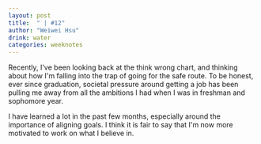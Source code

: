 ```yaml
---
layout: post
title:  " | #12"
author: "Weiwei Hsu"
drink: water
categories: weeknotes
---
```


Recently, I've been looking back at the think wrong chart, and thinking about how I'm falling into the trap of going for the safe route. To be honest, ever since graduation, societal pressure around getting a job has been pulling me away from all the ambitions I had when I was in freshman and sophomore year.

I have learned a lot in the past few months, especially around the importance of aligning goals. I think it is fair to say that I'm now more motivated to work on what I believe in.
